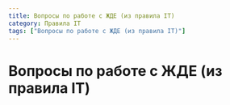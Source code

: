 ```yaml
---
title: Вопросы по работе с ЖДЕ (из правила IT)
category: Правила IT
tags: ["Вопросы по работе с ЖДЕ (из правила IT)"]
---
```


# Вопросы по работе с ЖДЕ (из правила IT)
